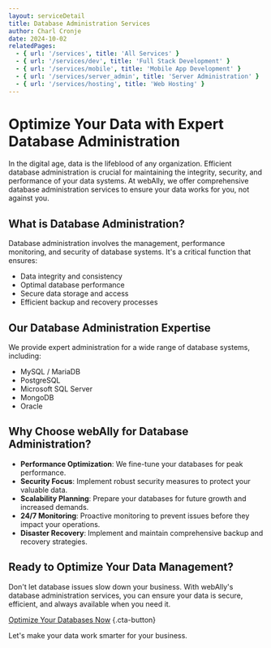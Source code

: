 ```yaml
---
layout: serviceDetail
title: Database Administration Services
author: Charl Cronje
date: 2024-10-02
relatedPages:
  - { url: '/services', title: 'All Services' }
  - { url: '/services/dev', title: 'Full Stack Development' }
  - { url: '/services/mobile', title: 'Mobile App Development' }
  - { url: '/services/server_admin', title: 'Server Administration' }
  - { url: '/services/hosting', title: 'Web Hosting' }
---
```


# Optimize Your Data with Expert Database Administration

In the digital age, data is the lifeblood of any organization. Efficient database administration is crucial for maintaining the integrity, security, and performance of your data systems. At webAlly, we offer comprehensive database administration services to ensure your data works for you, not against you.

## What is Database Administration?

Database administration involves the management, performance monitoring, and security of database systems. It's a critical function that ensures:

- Data integrity and consistency
- Optimal database performance
- Secure data storage and access
- Efficient backup and recovery processes

## Our Database Administration Expertise

We provide expert administration for a wide range of database systems, including:

- MySQL / MariaDB
- PostgreSQL
- Microsoft SQL Server
- MongoDB
- Oracle

## Why Choose webAlly for Database Administration?

- **Performance Optimization**: We fine-tune your databases for peak performance.
- **Security Focus**: Implement robust security measures to protect your valuable data.
- **Scalability Planning**: Prepare your databases for future growth and increased demands.
- **24/7 Monitoring**: Proactive monitoring to prevent issues before they impact your operations.
- **Disaster Recovery**: Implement and maintain comprehensive backup and recovery strategies.

## Ready to Optimize Your Data Management?

Don't let database issues slow down your business. With webAlly's database administration services, you can ensure your data is secure, efficient, and always available when you need it.

[Optimize Your Databases Now](#cta-db-consultation) {.cta-button}

Let's make your data work smarter for your business.